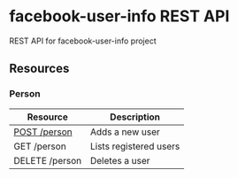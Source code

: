 facebook-user-info REST API
===========================

REST API for facebook-user-info project

## Resources

### Person

| Resource       | Description            |
|----------------|------------------------|
| [POST /person](./resources/person.md#post-person)   | Adds a new user        |
| GET /person    | Lists registered users |
| DELETE /person | Deletes a user         |
